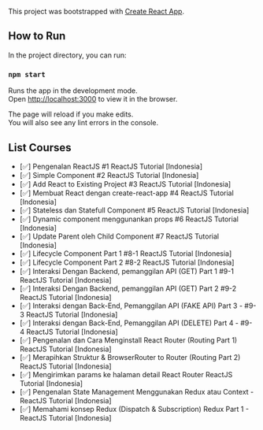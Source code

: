 This project was bootstrapped with [Create React App](https://github.com/facebook/create-react-app).

## How to Run

In the project directory, you can run:

### `npm start`

Runs the app in the development mode.<br />
Open [http://localhost:3000](http://localhost:3000) to view it in the browser.

The page will reload if you make edits.<br />
You will also see any lint errors in the console.

## List Courses
* [:white_check_mark:] Pengenalan ReactJS #1 ReactJS Tutorial [Indonesia]
* [:white_check_mark:] Simple Component #2 ReactJS Tutorial [Indonesia]
* [:white_check_mark:] Add React to Existing Project #3 ReactJS Tutorial [Indonesia]
* [:white_check_mark:] Membuat React dengan create-react-app #4 ReactJS Tutorial [Indonesia]
* [:white_check_mark:] Stateless dan Statefull Component #5 ReactJS Tutorial [Indonesia]
* [:white_check_mark:] Dynamic component menggunankan props #6 ReactJS Tutorial [Indonesia]
* [:white_check_mark:] Update Parent oleh Child Component #7 ReactJS Tutorial [Indonesia]
* [:white_check_mark:] Lifecycle Component Part 1 #8-1 ReactJS Tutorial [Indonesia]
* [:white_check_mark:] Lifecycle Component Part 2 #8-2 ReactJS Tutorial [Indonesia]
* [:white_check_mark:] Interaksi Dengan Backend, pemanggilan API (GET) Part 1 #9-1 ReactJS Tutorial [Indonesia]
* [:white_check_mark:] Interaksi Dengan Backend, pemanggilan API (GET) Part 2 #9-2 ReactJS Tutorial [Indonesia]
* [:white_check_mark:] Interaksi dengan Back-End, Pemanggilan API (FAKE API) Part 3 - #9-3 ReactJS Tutorial [Indonesia]
* [:white_check_mark:] Interaksi dengan Back-End, Pemanggilan API (DELETE) Part 4 - #9-4 ReactJS Tutorial [Indonesia]
* [:white_check_mark:] Pengenalan dan Cara Menginstall React Router (Routing Part 1) ReactJS Tutorial [Indonesia]
* [:white_check_mark:] Merapihkan Struktur & BrowserRouter to Router (Routing Part 2) ReactJS Tutorial  [Indonesia]
* [:white_check_mark:] Mengirimkan params ke halaman detail React Router ReactJS Tutorial [Indonesia]
* [:white_check_mark:] Pengenalan State Management Menggunakan Redux atau Context - ReactJS Tutorial [Indonesia]
* [:white_check_mark:] Memahami konsep Redux (Dispatch & Subscription) Redux Part 1 - ReactJS Tutorial [Indonesia]